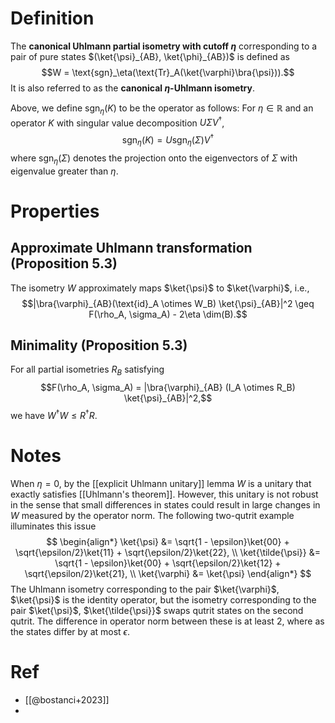 # Definition
The **canonical Uhlmann partial isometry with cutoff $\eta$** corresponding to a pair of pure states $(\ket{\psi}_{AB}, \ket{\phi}_{AB})$ is defined as 
$$W = \text{sgn}_\eta(\text{Tr}_A(\ket{\varphi}\bra{\psi})).$$
It is also referred to as the **canonical $\eta$-Uhlmann isometry**. 

Above, we define $\text{sgn}_\eta(K)$ to be the operator as follows: For $\eta \in \mathbb{R}$ and an operator $K$ with singular value decomposition $U\Sigma V^\dagger$, 
$$\text{sgn}_\eta(K) = U \text{sgn}_\eta(\Sigma) V^\dagger$$
where $\text{sgn}_\eta(\Sigma)$ denotes the projection onto the eigenvectors of $\Sigma$ with eigenvalue greater than $\eta$. 

# Properties
## Approximate Uhlmann transformation (Proposition 5.3)
The isometry $W$ approximately maps $\ket{\psi}$ to $\ket{\varphi}$, i.e., 
$$|\bra{\varphi}_{AB}(\text{id}_A \otimes W_B) \ket{\psi}_{AB}|^2 \geq F(\rho_A, \sigma_A) - 2\eta \dim(B).$$

## Minimality (Proposition 5.3)
For all partial isometries $R_B$ satisfying 
$$F(\rho_A, \sigma_A) = |\bra{\varphi}_{AB} (I_A \otimes R_B) \ket{\psi}_{AB}|^2,$$
we have $W^\dagger W \leq R^\dagger R$. 

# Notes
When $\eta = 0$, by the [[explicit Uhlmann unitary]] lemma $W$ is a unitary that exactly satisfies [[Uhlmann's theorem]]. However, this unitary is not robust in the sense that small differences in states could result in large changes in $W$ measured by the operator norm. The following two-qutrit example illuminates this issue
$$
\begin{align*}
\ket{\psi} &= \sqrt{1 - \epsilon}\ket{00} + \sqrt{\epsilon/2}\ket{11} + \sqrt{\epsilon/2}\ket{22}, \\ 
\ket{\tilde{\psi}} &= \sqrt{1 - \epsilon}\ket{00} + \sqrt{\epsilon/2}\ket{12} + \sqrt{\epsilon/2}\ket{21}, \\ 
\ket{\varphi} &= \ket{\psi}
\end{align*}
$$
The Uhlmann isometry corresponding to the pair $\ket{\varphi}$, $\ket{\psi}$ is the identity operator, but the isometry corresponding to the pair $\ket{\psi}$, $\ket{\tilde{\psi}}$ swaps qutrit states on the second qutrit. The difference in operator norm between these is at least 2, where as the states differ by at most $\epsilon$. 

# Ref
- [[@bostanci+2023]]
- 